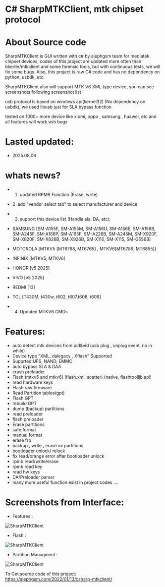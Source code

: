 # C# SharpMTKClient, mtk chipset protocol
# About Source code
SharpMTKClient is GUI written with c# by alephgsm team for mediatek chipset devices, codes of this project are updated more often than bkerler/mtkclient and some forensic tools, but with continuous tests, we will fix some bugs. Also, this project is raw C# code and has no dependency on python, usbdk, etc.

SharpMTKClient also will support MTK V6 XML type device, you can see screenshots following screenshot list

usb protocol is based on windows api(kernel32) (No dependency on usbdk), we used libusb just for SLA bypass function

tested on 1000+ more device like xiomi, oppo , samsung , huawei, etc and all features will work w/o bugs

# Lasted updated:
* 2025.08.06

# whats news?
* 1. updated RPMB Function (Erase, write)
* 2 .add "vendor select tab" to select manufacturer and device
* 3. support this device list (Handle sla, DA, etc):
*  SAMSUNG [SM-A155F, SM-A155M, SM-A156U, SM-A156E, SM-A156B,
 SM-A245F, SM-A166P, SM-A165F, SM-A226B, SM-A245M, SM-X920F,
 SM-X820F, SM-X826B, SM-X926B, SM-X110, SM-X115, SM-G556B]

* MOTOROLA [MTKV5 [MT6768, MT6765] , MTKV6[MT6789, MT6855]]

* INFINIX [MTKV5, MTKV6]
* HONOR [v5 2025]
* VIVO [v5 2025]
* REDMI [13]
* TCL [T430M, t430w, t602, t607,t608, t609]
* 4. Updated MTKV6 CMDs

# Features:
* auto detect mtk devices from pid&vid (usb plug , unplug event, no in while)
* Device type "XML, dalegacy , Xflash" Supported
* Supprted UFS, NAND, EMMC 
* auto bypass SLA & DAA
* crash preloader
* Flash (mtkv5 and mtkv6) (flash.xml, scatter) (native, flashtoollib api)
* read hardware keys
* Flash raw firmware
* Read Partition tables(gpt)
* Flash GPT
* rebuild GPT
* dump (backup) partitions
* read preloader
* flash preloader
* Erase partitions
* safe format
* manual format
* erase frp
* backup , write , erase nv partitions
* bootloader unlock/ relock
* fix read/orange error after bootloader unlock
* rpmb read/write/erase
* rpmb read key
* read hw keys
* DA/Preloader parser
* many more useful function exist in project codes ....



# Screenshots from Interface:
* Features :

![SharpMTKClient](https://alephgsm.com/wp-content/uploads/2022/01/Screenshot-2025-04-12-072713.png)
* Flash :

![SharpMTKClient](https://alephgsm.com/wp-content/uploads/2022/01/Screenshot-2025-04-12-072352.png)

* Partition Managment :

![SharpMTKClient](https://alephgsm.com/wp-content/uploads/2022/01/Screenshot-2025-04-12-072739.png)

To Get source code of this project:
https://alephgsm.com/2022/01/13/csharp-mtkclient/
